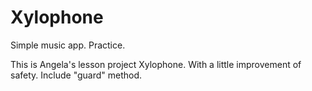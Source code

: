# Xylophone
Simple music app. Practice.

This is Angela's lesson project Xylophone. With a little improvement of safety. Include "guard" method.
